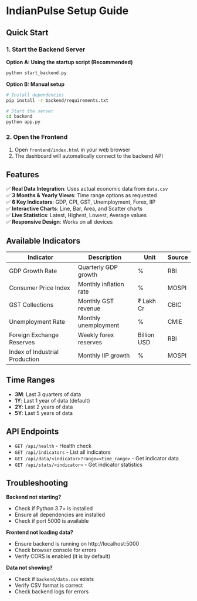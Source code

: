 # IndianPulse Setup Guide

## Quick Start

### 1. Start the Backend Server

**Option A: Using the startup script (Recommended)**
```bash
python start_backend.py
```

**Option B: Manual setup**
```bash
# Install dependencies
pip install -r backend/requirements.txt

# Start the server
cd backend
python app.py
```

### 2. Open the Frontend

1. Open `frontend/index.html` in your web browser
2. The dashboard will automatically connect to the backend API

## Features

✅ **Real Data Integration**: Uses actual economic data from `data.csv`  
✅ **3 Months & Yearly Views**: Time range options as requested  
✅ **6 Key Indicators**: GDP, CPI, GST, Unemployment, Forex, IIP  
✅ **Interactive Charts**: Line, Bar, Area, and Scatter charts  
✅ **Live Statistics**: Latest, Highest, Lowest, Average values  
✅ **Responsive Design**: Works on all devices  

## Available Indicators

| Indicator | Description | Unit | Source |
|-----------|-------------|------|--------|
| GDP Growth Rate | Quarterly GDP growth | % | RBI |
| Consumer Price Index | Monthly inflation rate | % | MOSPI |
| GST Collections | Monthly GST revenue | ₹ Lakh Cr | CBIC |
| Unemployment Rate | Monthly unemployment | % | CMIE |
| Foreign Exchange Reserves | Weekly forex reserves | Billion USD | RBI |
| Index of Industrial Production | Monthly IIP growth | % | MOSPI |

## Time Ranges

- **3M**: Last 3 quarters of data
- **1Y**: Last 1 year of data (default)
- **2Y**: Last 2 years of data
- **5Y**: Last 5 years of data

## API Endpoints

- `GET /api/health` - Health check
- `GET /api/indicators` - List all indicators
- `GET /api/data/<indicator>?range=<time_range>` - Get indicator data
- `GET /api/stats/<indicator>` - Get indicator statistics

## Troubleshooting

**Backend not starting?**
- Check if Python 3.7+ is installed
- Ensure all dependencies are installed
- Check if port 5000 is available

**Frontend not loading data?**
- Ensure backend is running on http://localhost:5000
- Check browser console for errors
- Verify CORS is enabled (it is by default)

**Data not showing?**
- Check if `backend/data.csv` exists
- Verify CSV format is correct
- Check backend logs for errors

